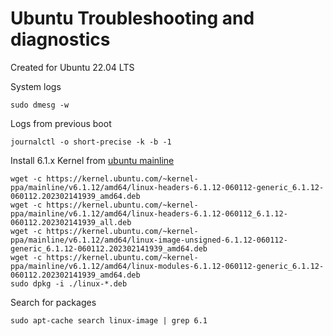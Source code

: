# Ubuntu Troubleshooting and diagnostics
Created for Ubuntu 22.04 LTS

System logs
```shell
sudo dmesg -w
```
Logs from previous boot
```shell
journalctl -o short-precise -k -b -1
```
Install 6.1.x Kernel from [ubuntu mainline](https://kernel.ubuntu.com/~kernel-ppa/mainline/)
```shell
wget -c https://kernel.ubuntu.com/~kernel-ppa/mainline/v6.1.12/amd64/linux-headers-6.1.12-060112-generic_6.1.12-060112.202302141939_amd64.deb
wget -c https://kernel.ubuntu.com/~kernel-ppa/mainline/v6.1.12/amd64/linux-headers-6.1.12-060112_6.1.12-060112.202302141939_all.deb
wget -c https://kernel.ubuntu.com/~kernel-ppa/mainline/v6.1.12/amd64/linux-image-unsigned-6.1.12-060112-generic_6.1.12-060112.202302141939_amd64.deb
wget -c https://kernel.ubuntu.com/~kernel-ppa/mainline/v6.1.12/amd64/linux-modules-6.1.12-060112-generic_6.1.12-060112.202302141939_amd64.deb
sudo dpkg -i ./linux-*.deb
```
Search for packages
```shell
sudo apt-cache search linux-image | grep 6.1
```
